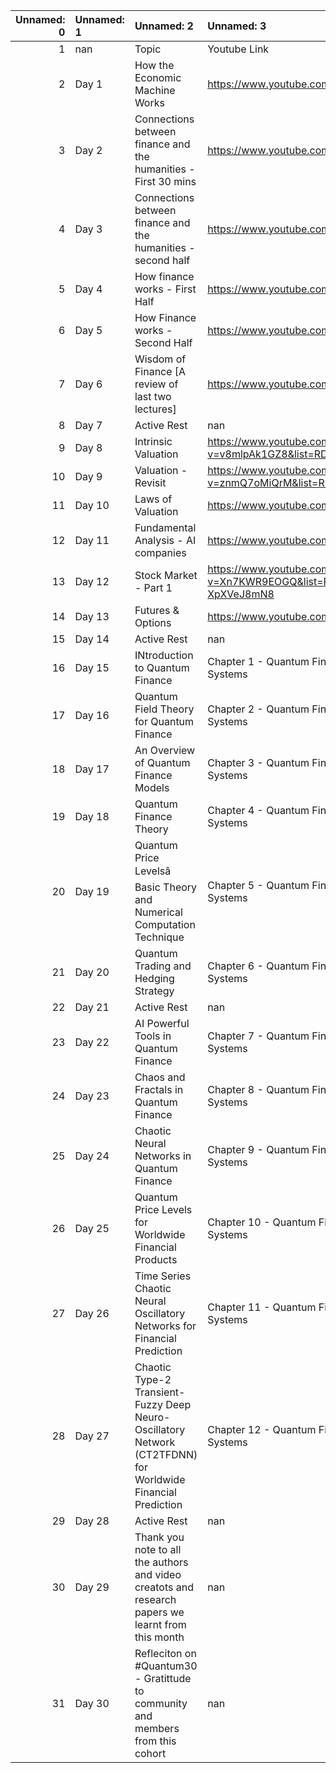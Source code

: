 |   Unnamed: 0 | Unnamed: 1   | Unnamed: 2                                                                                                  | Unnamed: 3                                                                             |
|-------------:|:-------------|:------------------------------------------------------------------------------------------------------------|:---------------------------------------------------------------------------------------|
|            1 | nan          | Topic                                                                                                       | Youtube Link                                                                           |
|            2 | Day 1        | How the Economic Machine Works                                                                              | https://www.youtube.com/watch?v=PHe0bXAIuk0                                            |
|            3 | Day 2        | Connections between finance and the humanities - First 30 mins                                              | https://www.youtube.com/watch?v=vzz-6p3cTCA                                            |
|            4 | Day 3        | Connections between finance and the humanities - second half                                                | https://www.youtube.com/watch?v=vzz-6p3cTCA                                            |
|            5 | Day 4        | How finance works - First Half                                                                              | https://www.youtube.com/watch?v=8RxBbls_81U                                            |
|            6 | Day 5        | How Finance works - Second Half                                                                             | https://www.youtube.com/watch?v=8RxBbls_81U                                            |
|            7 | Day 6        | Wisdom of Finance [A review of last two lectures]                                                           | https://www.youtube.com/watch?v=OIO5lWr1iRE                                            |
|            8 | Day 7        | Active Rest                                                                                                 | nan                                                                                    |
|            9 | Day 8        | Intrinsic Valuation                                                                                         | https://www.youtube.com/watch?v=v8mlpAk1GZ8&list=RDCMUCLvnJL8htRR1T9cbSccaoVw&index=20 |
|           10 | Day 9        | Valuation - Revisit                                                                                         | https://www.youtube.com/watch?v=znmQ7oMiQrM&list=RDCMUCLvnJL8htRR1T9cbSccaoVw          |
|           11 | Day 10       | Laws of Valuation                                                                                           | https://www.youtube.com/watch?v=c20_S-QgvsA&t=1s                                       |
|           12 | Day 11       | Fundamental Analysis - AI companies                                                                         | https://www.youtube.com/watch?v=2N0IDShsTyc                                            |
|           13 | Day 12       | Stock Market - Part 1                                                                                       | https://www.youtube.com/watch?v=Xn7KWR9EOGQ&list=PL8uhW8cclMiNv8UT1NUawB-XpXVeJ8mN8    |
|           14 | Day 13       | Futures & Options                                                                                           | https://www.youtube.com/watch?v=LRgWGsrzMAU                                            |
|           15 | Day 14       | Active Rest                                                                                                 | nan                                                                                    |
|           16 | Day 15       | INtroduction to Quantum Finance                                                                             | Chapter 1 - Quantum Finance Intelligent Forecast and Trading Systems                   |
|           17 | Day 16       | Quantum Field Theory for Quantum Finance                                                                    | Chapter 2 - Quantum Finance Intelligent Forecast and Trading Systems                   |
|           18 | Day 17       | An Overview of Quantum Finance Models                                                                       | Chapter 3 - Quantum Finance Intelligent Forecast and Trading Systems                   |
|           19 | Day 18       | Quantum Finance Theory                                                                                      | Chapter 4 - Quantum Finance Intelligent Forecast and Trading Systems                   |
|           20 | Day 19       | Quantum Price Levelsâ Basic Theory and Numerical Computation Technique                                    | Chapter 5 - Quantum Finance Intelligent Forecast and Trading Systems                   |
|           21 | Day 20       | Quantum Trading and Hedging Strategy                                                                        | Chapter 6 - Quantum Finance Intelligent Forecast and Trading Systems                   |
|           22 | Day 21       | Active Rest                                                                                                 | nan                                                                                    |
|           23 | Day 22       | AI Powerful Tools in Quantum Finance                                                                        | Chapter 7 - Quantum Finance Intelligent Forecast and Trading Systems                   |
|           24 | Day 23       | Chaos and Fractals in Quantum Finance                                                                       | Chapter 8 - Quantum Finance Intelligent Forecast and Trading Systems                   |
|           25 | Day 24       | Chaotic Neural Networks in Quantum Finance                                                                  | Chapter 9 - Quantum Finance Intelligent Forecast and Trading Systems                   |
|           26 | Day 25       | Quantum Price Levels for Worldwide Financial Products                                                       | Chapter 10 - Quantum Finance Intelligent Forecast and Trading Systems                  |
|           27 | Day 26       | Time Series Chaotic Neural Oscillatory Networks for Financial Prediction                                    | Chapter 11 - Quantum Finance Intelligent Forecast and Trading Systems                  |
|           28 | Day 27       | Chaotic Type-2 Transient-Fuzzy Deep Neuro-Oscillatory Network (CT2TFDNN) for Worldwide Financial Prediction | Chapter 12 - Quantum Finance Intelligent Forecast and Trading Systems                  |
|           29 | Day 28       | Active Rest                                                                                                 | nan                                                                                    |
|           30 | Day 29       | Thank you note to all the authors and video creatots and research papers we learnt from this month          | nan                                                                                    |
|           31 | Day 30       | Refleciton on #Quantum30 - Gratittude to community and members from this cohort                             | nan                                                                                    |